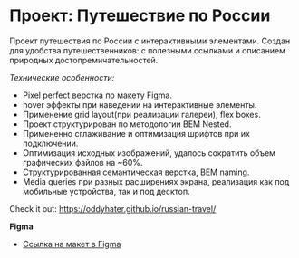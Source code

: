 # Проект: Путешествие по России

Проект путешествия по России с интерактивными элементами. Создан для удобства путешественников: с полезными ссылками и описанием природных достопремичательностей.

*Технические особенности:*
* Pixel perfect верстка по макету Figma.
* hover эффекты при наведении на интерактивные элементы.
* Применение grid layout(при реализации галереи), flex boxes.
* Проект структурирован по методологии BEM Nested.
* Примененно сглаживание и оптимизация шрифтов при их подключении. 
* Оптимизация исходных изображений, удалось сократить объем графических файлов на ~60%.
* Структурированная семантическая верстка, BEM naming.
* Media queries при разных расширениях экрана, реализация как под мобильные устройства, так и под десктоп. 

Check it out: https://oddyhater.github.io/russian-travel/

**Figma**

* [Ссылка на макет в Figma](https://www.figma.com/file/5S2WSbEFL6awjVWJ0NWL8Q/Sprint-3_-Russia-_-desktop-mobile?node-id=28503%3A0)


